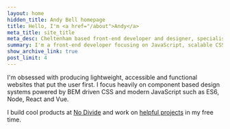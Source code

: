 ```yaml
---
layout: home
hidden_title: Andy Bell homepage
title: Hello, I'm <a href="/about">Andy</a>
meta_title: site_title
meta_desc: Cheltenham based front-end developer and designer, specialising in fast, accessible and responsive web application design.
summary: I'm a front-end developer focusing on JavaScript, scalable CSS and accessibility.
show_archive_link: true
post_limit: 4
---
```

I'm obsessed with producing lightweight, accessible and functional websites that put the user first. I focus heavily on component based design systems powered by BEM driven CSS and modern JavaScript such as ES6, Node, React and Vue.

I build cool products at [No Divide](//nodividestudio.com) and work on [helpful projects](//github.com/hankchizljaw) in my free time.
